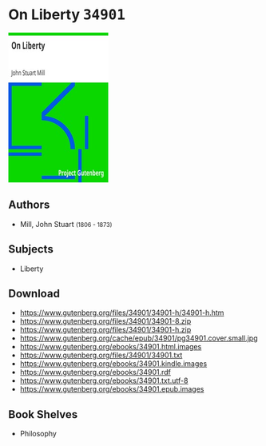 # On Liberty <kbd>34901</kbd>

![](./cover.medium.jpg "")

## Authors


 - Mill, John Stuart <small>(1806 - 1873)</small>

## Subjects


 - Liberty

## Download


 - https://www.gutenberg.org/files/34901/34901-h/34901-h.htm
 - https://www.gutenberg.org/files/34901/34901-8.zip
 - https://www.gutenberg.org/files/34901/34901-h.zip
 - https://www.gutenberg.org/cache/epub/34901/pg34901.cover.small.jpg
 - https://www.gutenberg.org/ebooks/34901.html.images
 - https://www.gutenberg.org/files/34901/34901.txt
 - https://www.gutenberg.org/ebooks/34901.kindle.images
 - https://www.gutenberg.org/ebooks/34901.rdf
 - https://www.gutenberg.org/ebooks/34901.txt.utf-8
 - https://www.gutenberg.org/ebooks/34901.epub.images

## Book Shelves


 - Philosophy
